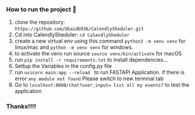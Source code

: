 
### How to run the project 📅

1. clone the repository: `https://github.com/Ubaidb936/CalendlySheduler.git`
2. Cd into CalendlySheduler:  `cd CalendlySheduler`
3. create a new virtual env using this command `python3 -m venv venv` for linux/mac and `python -m venv venv` for windows.
4. to activate the venv run source `source venv/bin/activate` for macOS
5. run `pip install -r requirements.txt` to install dependencies...
6. Settup the Variables in the config.py file
7.  run `uvicorn main:app --reload ` to run FASTAPI Application. if there is error `any module not found` Please switch to new terminal tab
8.  Go to `localhost:8000/chat?user_input= list all my events?` to test the application

### Thanks!!!!




  
